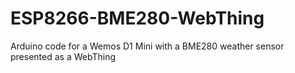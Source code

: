 # ESP8266-BME280-WebThing
Arduino code for a Wemos D1 Mini with a BME280 weather sensor presented as a WebThing
